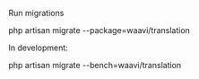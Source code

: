 Run migrations

php artisan migrate --package=waavi/translation

In development:

php artisan migrate --bench=waavi/translation